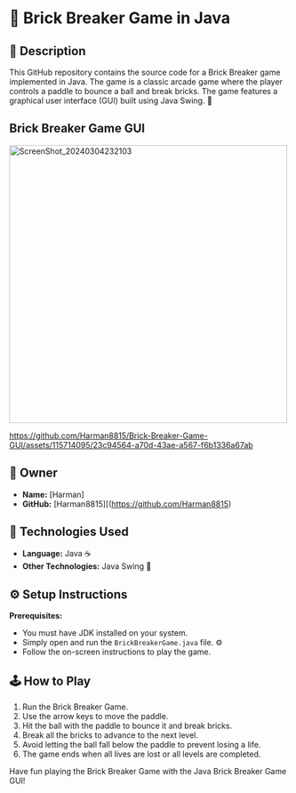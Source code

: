 # 🧱 Brick Breaker Game in Java

## 📝 Description

This GitHub repository contains the source code for a Brick Breaker game implemented in Java. The game is a classic arcade game where the player controls a paddle to bounce a ball and break bricks. The game features a graphical user interface (GUI) built using Java Swing. 🚀

## Brick Breaker Game GUI
<img src="https://github.com/Harman8815/Brick-Breaker-Game-GUI/assets/115714095/f5ef2398-b77b-4fb0-9e5a-a2f520c344cd" alt="ScreenShot_20240304232103" height="500" >



https://github.com/Harman8815/Brick-Breaker-Game-GUI/assets/115714095/23c94564-a70d-43ae-a567-f6b1336a67ab



## 🤵 Owner

- **Name:** [Harman]
- **GitHub:** [Harman8815][(https://github.com/Harman8815)

## 🚀 Technologies Used

- **Language:** Java ☕
- **Other Technologies:** Java Swing 🎨

## ⚙️ Setup Instructions

**Prerequisites:**
   - You must have JDK installed on your system.
   - Simply open and run the `BrickBreakerGame.java` file. ⚙️
   - Follow the on-screen instructions to play the game.

## 🕹️ How to Play

1. Run the Brick Breaker Game.
2. Use the arrow keys to move the paddle.
3. Hit the ball with the paddle to bounce it and break bricks.
4. Break all the bricks to advance to the next level.
5. Avoid letting the ball fall below the paddle to prevent losing a life.
6. The game ends when all lives are lost or all levels are completed.

Have fun playing the Brick Breaker Game with the Java Brick Breaker Game GUI!
